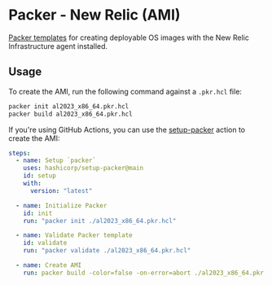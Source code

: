 # Packer - New Relic (AMI)

[Packer templates](https://developer.hashicorp.com/packer/docs/templates) for creating deployable OS images with the New Relic Infrastructure agent installed.

## Usage

To create the AMI, run the following command against a `.pkr.hcl` file:

```sh
packer init al2023_x86_64.pkr.hcl
packer build al2023_x86_64.pkr.hcl
```

If you're using GitHub Actions, you can use the [setup-packer](https://github.com/hashicorp/setup-packer) action to create the AMI:

```yaml
steps:
  - name: Setup `packer`
    uses: hashicorp/setup-packer@main
    id: setup
    with:
      version: "latest"

  - name: Initialize Packer
    id: init
    run: "packer init ./al2023_x86_64.pkr.hcl"

  - name: Validate Packer template
    id: validate
    run: "packer validate ./al2023_x86_64.pkr.hcl"

  - name: Create AMI
    run: packer build -color=false -on-error=abort ./al2023_x86_64.pkr.hcl
```
